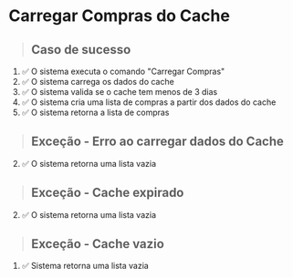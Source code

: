 # Carregar Compras do Cache

> ## Caso de sucesso

1. ✅ O sistema executa o comando "Carregar Compras"
2. ✅ O sistema carrega os dados do cache
3. ✅ O sistema valida se o cache tem menos de 3 dias
4. ✅ O sistema cria uma lista de compras a partir dos dados do cache
5. ✅ O sistema retorna a lista de compras

> ## Exceção - Erro ao carregar dados do Cache

2. ✅ O sistema retorna uma lista vazia

> ## Exceção - Cache expirado

2. ✅ O sistema retorna uma lista vazia

> ## Exceção - Cache vazio

1. ✅ Sistema retorna uma lista vazia
